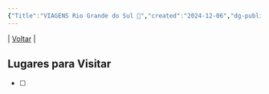 ```yaml
---
{"Title":"VIAGENS Rio Grande do Sul 🍷","created":"2024-12-06","dg-publish":true,"tags":["pessoal/list","pessoal/viagem","Rio Grande do Sul"],"permalink":"/3-caixa-de-entrada/rio-grande-do-sul/","dgPassFrontmatter":true}
---
```


| [Voltar](index) | 
## Lugares para Visitar
- [ ] 